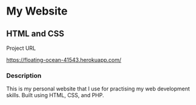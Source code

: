 # My Website
## **HTML and CSS**

Project URL

https://floating-ocean-41543.herokuapp.com/

### **Description**

This is my personal website that I use for practising my web development skills.
Built using HTML, CSS, and PHP.